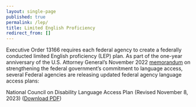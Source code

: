 ```yaml
---
layout: single-page
published: true
permalink: /lep/
title: Limited English Proficiency
redirect_from: []
---
```

Executive Order 13166 requires each federal agency to create a federally conducted limited English proficiency (LEP) plan.  As part of the one-year anniversary of the U.S. Attorney General’s November 2022 [memorandum](https://www.justice.gov/file/1553196/download) on strengthening the federal government’s commitment to language access, several Federal agencies are releasing updated federal agency language access plans:



National Council on Disability Language Access Plan (Revised November 8, 2023) ([Download PDF](https://www.lep.gov/sites/lep/files/media/document/2023-11/2023%20National%20Council%20on%20Disability%20%28NCD%29%20Language%20Access%20Plan.pdf))

